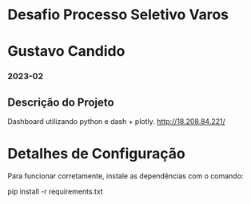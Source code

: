 # Desafio Processo Seletivo Varos

# Gustavo Candido

### 2023-02

## Descrição do Projeto

Dashboard utilizando python e dash + plotly.
http://18.208.84.221/

# Detalhes de Configuração

Para funcionar corretamente, instale as dependências com o comando:

pip install -r requirements.txt
